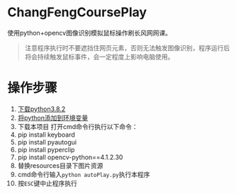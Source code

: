 # ChangFengCoursePlay
使用python+opencv图像识别模拟鼠标操作刷长风网网课。

> 注意程序执行时不要遮挡住网页元素，否则无法触发图像识别，程序运行后将会持续触发鼠标事件，会一定程度上影响电脑使用。

# 操作步骤
1. [下载python3.8.2](https://www.python.org/ftp/python/3.8.2/python-3.8.2-amd64.exe)
2. [将python添加到环境变量](https://blog.csdn.net/l15668952150/article/details/124571667)
3. 下载本项目
打开cmd命令行执行以下命令：
4. pip install keyboard
5. pip install pyautogui
6. pip install pyperclip
7. pip install opencv-python==4.1.2.30
8. 替换resources目录下图片资源
9. cmd命令行输入`python autoPlay.py`执行本程序
10. 按`ESC`键中止程序执行
